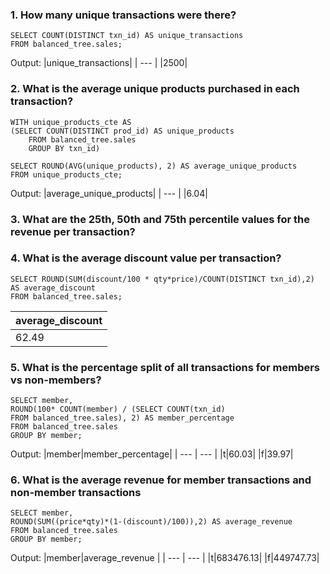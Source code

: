 ### 1. How many unique transactions were there?
``` MYSQL
SELECT COUNT(DISTINCT txn_id) AS unique_transactions
FROM balanced_tree.sales;
```

Output:
|unique_transactions|
| --- |
|2500| 

### 2. What is the average unique products purchased in each transaction?
``` MYSQL
WITH unique_products_cte AS
(SELECT COUNT(DISTINCT prod_id) AS unique_products
    FROM balanced_tree.sales
    GROUP BY txn_id)

SELECT ROUND(AVG(unique_products), 2) AS average_unique_products
FROM unique_products_cte;
```
Output:
|average_unique_products|
| --- |
|6.04| 

### 3. What are the 25th, 50th and 75th percentile values for the revenue per transaction?



### 4. What is the average discount value per transaction?
``` MYSQL
SELECT ROUND(SUM(discount/100 * qty*price)/COUNT(DISTINCT txn_id),2) AS average_discount
FROM balanced_tree.sales;
```

|average_discount|
| --- |
|62.49| 

### 5. What is the percentage split of all transactions for members vs non-members?
```MYSQL
SELECT member,
ROUND(100* COUNT(member) / (SELECT COUNT(txn_id) 
FROM balanced_tree.sales), 2) AS member_percentage  
FROM balanced_tree.sales
GROUP BY member;
```

Output:
|member|member_percentage|
| --- | --- | 
|t|60.03| 
|f|39.97| 

### 6. What is the average revenue for member transactions and non-member transactions
```MYSQL
SELECT member,
ROUND(SUM((price*qty)*(1-(discount)/100)),2) AS average_revenue  
FROM balanced_tree.sales
GROUP BY member;
```

Output:
|member|average_revenue |
| --- | --- | 
|t|683476.13|
|f|449747.73| 
